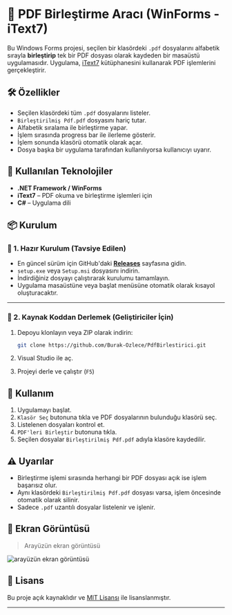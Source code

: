 ﻿# 📄 PDF Birleştirme Aracı (WinForms - iText7)

Bu Windows Forms projesi, seçilen bir klasördeki `.pdf` dosyalarını alfabetik sırayla **birleştirip** tek bir PDF dosyası olarak kaydeden bir masaüstü uygulamasıdır. Uygulama, [iText7](https://itextpdf.com/) kütüphanesini kullanarak PDF işlemlerini gerçekleştirir.

## 🛠 Özellikler

- Seçilen klasördeki tüm `.pdf` dosyalarını listeler.
- `Birleştirilmiş Pdf.pdf` dosyasını hariç tutar.
- Alfabetik sıralama ile birleştirme yapar.
- İşlem sırasında progress bar ile ilerleme gösterir.
- İşlem sonunda klasörü otomatik olarak açar.
- Dosya başka bir uygulama tarafından kullanılıyorsa kullanıcıyı uyarır.

## 🧰 Kullanılan Teknolojiler

- **.NET Framework / WinForms**
- **iText7** – PDF okuma ve birleştirme işlemleri için
- **C#** – Uygulama dili

## 📦 Kurulum
### 🔹 1. Hazır Kurulum (Tavsiye Edilen)

- En güncel sürüm için GitHub'daki [**Releases**](https://github.com/Burak-Ozlece/PdfBirlestirici/releases) sayfasına gidin.
- `setup.exe` veya `Setup.msi` dosyasını indirin.
- İndirdiğiniz dosyayı çalıştırarak kurulumu tamamlayın.
- Uygulama masaüstüne veya başlat menüsüne otomatik olarak kısayol oluşturacaktır.

---

### 🔹 2. Kaynak Koddan Derlemek (Geliştiriciler İçin)

1. Depoyu klonlayın veya ZIP olarak indirin:
   ```bash
   git clone https://github.com/Burak-Ozlece/PdfBirlestirici.git

2. Visual Studio ile aç.

3. Projeyi derle ve çalıştır (`F5`)

## 🚀 Kullanım

1. Uygulamayı başlat.
2. `Klasör Seç` butonuna tıkla ve PDF dosyalarının bulunduğu klasörü seç.
3. Listelenen dosyaları kontrol et.
4. `PDF'leri Birleştir` butonuna tıkla.
5. Seçilen dosyalar `Birleştirilmiş Pdf.pdf` adıyla klasöre kaydedilir.

## ⚠️ Uyarılar

- Birleştirme işlemi sırasında herhangi bir PDF dosyası açık ise işlem başarısız olur.
- Aynı klasördeki `Birleştirilmiş Pdf.pdf` dosyası varsa, işlem öncesinde otomatik olarak silinir.
- Sadece `.pdf` uzantılı dosyalar listelenir ve işlenir.

## 📸 Ekran Görüntüsü
> Arayüzün ekran görüntüsü

![arayüzün ekran görüntüsü](https://github.com/user-attachments/assets/e8172a82-bcad-4a0e-9c74-713088d81f7f)

## 📄 Lisans

Bu proje açık kaynaklıdır ve [MIT Lisansı](https://github.com/Burak-Ozlece/PdfBirlestirici/blob/master/LICENSE.txt) ile lisanslanmıştır.

---

